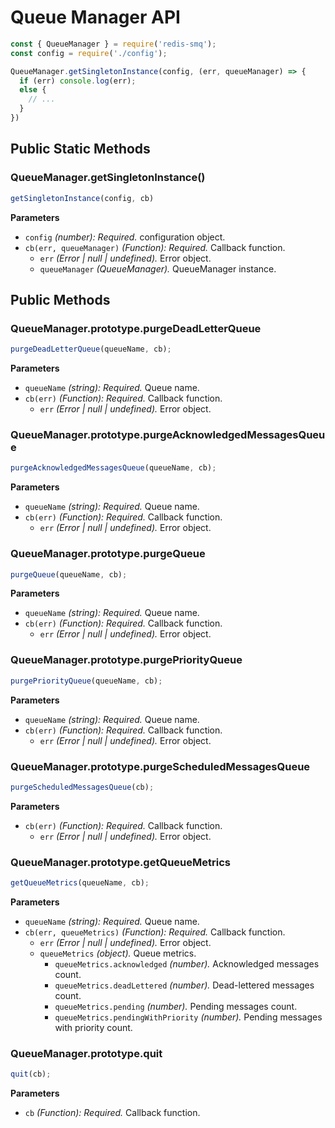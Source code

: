 # Queue Manager API

```javascript
const { QueueManager } = require('redis-smq');
const config = require('./config');

QueueManager.getSingletonInstance(config, (err, queueManager) => {
  if (err) console.log(err);
  else {
    // ...
  }
})
```


## Public Static Methods

### QueueManager.getSingletonInstance()

```javascript
getSingletonInstance(config, cb)
```

**Parameters**
- `config` *(number): Required.* configuration object.
- `cb(err, queueManager)` *(Function): Required.* Callback function.
    - `err` *(Error | null | undefined).* Error object.
    - `queueManager` *(QueueManager).* QueueManager instance.

## Public Methods

### QueueManager.prototype.purgeDeadLetterQueue

```javascript
purgeDeadLetterQueue(queueName, cb);
```

**Parameters**
- `queueName` *(string): Required.* Queue name.
- `cb(err)` *(Function): Required.* Callback function.
    - `err` *(Error | null | undefined).* Error object.

### QueueManager.prototype.purgeAcknowledgedMessagesQueue

```javascript
purgeAcknowledgedMessagesQueue(queueName, cb);
```

**Parameters**
- `queueName` *(string): Required.* Queue name.
- `cb(err)` *(Function): Required.* Callback function.
    - `err` *(Error | null | undefined).* Error object.

### QueueManager.prototype.purgeQueue

```javascript
purgeQueue(queueName, cb);
```

**Parameters**
- `queueName` *(string): Required.* Queue name.
- `cb(err)` *(Function): Required.* Callback function.
    - `err` *(Error | null | undefined).* Error object.

### QueueManager.prototype.purgePriorityQueue

```javascript
purgePriorityQueue(queueName, cb);
```

**Parameters**
- `queueName` *(string): Required.* Queue name.
- `cb(err)` *(Function): Required.* Callback function.
    - `err` *(Error | null | undefined).* Error object.

### QueueManager.prototype.purgeScheduledMessagesQueue

```javascript
purgeScheduledMessagesQueue(cb);
```

**Parameters**
- `cb(err)` *(Function): Required.* Callback function.
    - `err` *(Error | null | undefined).* Error object.

### QueueManager.prototype.getQueueMetrics

```javascript
getQueueMetrics(queueName, cb);
```

**Parameters**
- `queueName` *(string): Required.* Queue name.
- `cb(err, queueMetrics)` *(Function): Required.* Callback function.
    - `err` *(Error | null | undefined).* Error object.
    - `queueMetrics` *(object).* Queue metrics.
      - `queueMetrics.acknowledged` *(number).* Acknowledged messages count.
      - `queueMetrics.deadLettered` *(number).* Dead-lettered messages count.
      - `queueMetrics.pending` *(number).* Pending messages count.
      - `queueMetrics.pendingWithPriority` *(number).* Pending messages with priority count.

### QueueManager.prototype.quit

```javascript
quit(cb);
```

**Parameters**
- `cb` *(Function): Required.* Callback function.


